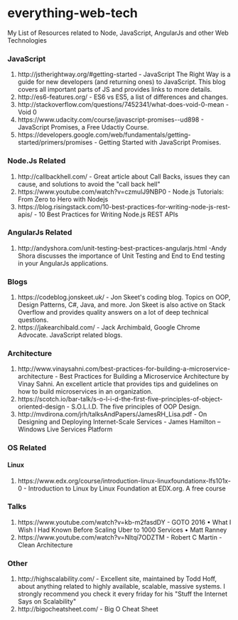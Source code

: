 # everything-web-tech
My List of Resources related to Node, JavaScript, AngularJs and other Web Technologies


<h3>JavaScript</h3>
<ol> 
<li>http://jstherightway.org/#getting-started - JavaScript The Right Way is a guide for new developers (and returning ones) to JavaScript. This blog covers all important parts of JS and provides links to more details.</li>
<li>http://es6-features.org/ - ES6 vs ES5, a list of differences and changes. </li>

<li>http://stackoverflow.com/questions/7452341/what-does-void-0-mean - Void 0</li>
<li>https://www.udacity.com/course/javascript-promises--ud898 - JavaScript Promises, a Free Udactiy Course.</li>
<li>https://developers.google.com/web/fundamentals/getting-started/primers/promises - Getting Started with JavaScript Promises.</li>
</ol>

<h3>Node.Js Related</h3>
<ol> 
<li>http://callbackhell.com/ - Great article about Call Backs, issues they can cause, and solutions to avoid the "call back hell"</li>
<li>https://www.youtube.com/watch?v=czmulJ9NBP0 - Node.js Tutorials: From Zero to Hero with Nodejs</li>
<li> https://blog.risingstack.com/10-best-practices-for-writing-node-js-rest-apis/ - 10 Best Practices for Writing Node.js REST APIs </li>
</ol>

<h3>AngularJs Related</h3>
<ol> 
<li>http://andyshora.com/unit-testing-best-practices-angularjs.html -Andy Shora discusses the importance of Unit Testing and End to End testing in your AngularJs applications.</li></ol>

<h3>Blogs</h3>
<ol> 
<li>https://codeblog.jonskeet.uk/ - Jon Skeet's coding blog. Topics on OOP, Design Patterns, C#, Java, and more. Jon Skeet is also active on Stack Overflow and provides quality answers on a lot of deep technical questions.</li>
<li>https://jakearchibald.com/ - Jack Archimbald, Google Chrome Advocate. JavaScript related blogs.
</ol>

<h3>Architecture</h3>
<ol> 
<li>http://www.vinaysahni.com/best-practices-for-building-a-microservice-architecture - Best Practices for Building a Microservice Architecture by Vinay Sahni. An excellent article that provides tips and guidelines on how to build microservices in an organization.</li>

<li>https://scotch.io/bar-talk/s-o-l-i-d-the-first-five-principles-of-object-oriented-design - S.O.L.I.D. The five principles of OOP Design.</li>

<li>http://mvdirona.com/jrh/talksAndPapers/JamesRH_Lisa.pdf - On Designing and Deploying
Internet-Scale Services -
James Hamilton – Windows Live Services Platform </li>
</ol>

<h3>OS Related</h3>
<h4>Linux</h4>
<ol> 
<li>https://www.edx.org/course/introduction-linux-linuxfoundationx-lfs101x-0 - Introduction to Linux by Linux Foundation at EDX.org.  A free course</li></ol>

<h3>Talks</h3>
<ol>
<li>https://www.youtube.com/watch?v=kb-m2fasdDY - GOTO 2016 • What I Wish I Had Known Before Scaling Uber to 1000 Services • Matt Ranney</li>
<li>https://www.youtube.com/watch?v=Nltqi7ODZTM - Robert C Martin - Clean Architecture </li>
</ol>
<h3>Other</h3>
<ol> 
<li>http://highscalability.com/ - Excellent site, maintained by Todd Hoff, about anything related to highly available, scalable, massive systems. I strongly recommend you check it  every friday for his "Stuff the Internet Says on Scalability"</li>
<li>http://bigocheatsheet.com/ - Big O Cheat Sheet</li>
</ol>

